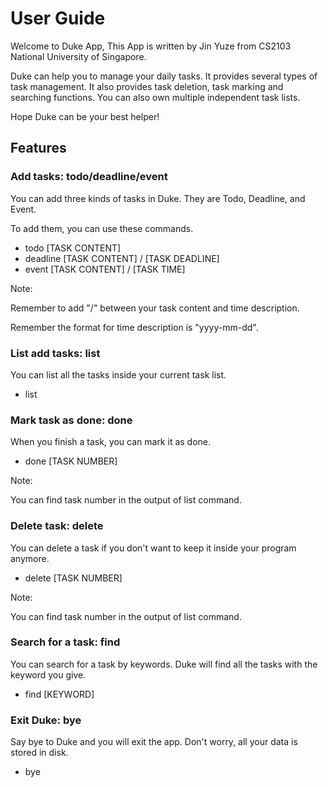 # User Guide
Welcome to Duke App, This App is written by Jin Yuze from CS2103 National University of Singapore.

Duke can help you to manage your daily tasks. It provides several types of task management. 
It also provides task deletion, task marking and searching functions. You can also own multiple independent task lists.

Hope Duke can be your best helper!

## Features 

### Add tasks: todo/deadline/event
You can add three kinds of tasks in Duke. They are Todo, Deadline, and Event.

To add them, you can use these commands.

* todo [TASK CONTENT]
* deadline [TASK CONTENT] / [TASK DEADLINE]
* event [TASK CONTENT] / [TASK TIME]

Note:

Remember to add "/" between your task content and time description.

Remember the format for time description is "yyyy-mm-dd".

### List add tasks: list
You can list all the tasks inside your current task list.

* list

### Mark task as done: done
When you finish a task, you can mark it as done.

* done [TASK NUMBER]

Note: 

You can find task number in the output of list command.

### Delete task: delete
You can delete a task if you don't want to keep it inside your program anymore.

* delete [TASK NUMBER]

Note:

You can find task number in the output of list command.

### Search for a task: find
You can search for a task by keywords. Duke will find all the tasks with the keyword you give.

* find [KEYWORD]

### Exit Duke: bye
Say bye to Duke and you will exit the app. Don't worry, all your data is stored in disk.

* bye